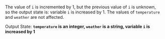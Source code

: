 The value of `i` is incremented by 1, but the previous value of `i` is unknown, so the output state is: variable `i` is increased by 1. The values of `temperature` and `weather` are not affected.

Output State: **`temperature` is an integer, `weather` is a string, variable `i` is increased by 1**